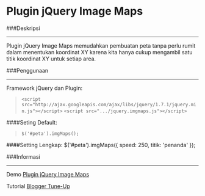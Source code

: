 # Plugin jQuery Image Maps###Deskripsi***Plugin jQuery Image Maps memudahkan pembuatan peta tanpa perlu rumit dalam menentukan koordinat XY karena kita hanya cukup mengambil satu titik koordinat XY untuk setiap area.###Penggunaan***Framework jQuery dan Plugin:>`<script src="http://ajax.googleapis.com/ajax/libs/jquery/1.7.1/jquery.min.js"></script>`>`<script src=".../jquery.imgmaps.js"></script>`####Seting Default:>`$('#peta').imgMaps();`####Setting Lengkap:    $('#peta').imgMaps({         speed: 250,         titik: 'penanda'    });###Informasi***Demo [Plugin jQuery Image Maps](http://jsfiddle.net/hendriono/n5PLv/1/show/)Tutorial [Blogger Tune-Up](http://modification-blog.blogspot.com/2012/06/plugin-jquery-menu-klik-kanan.html)